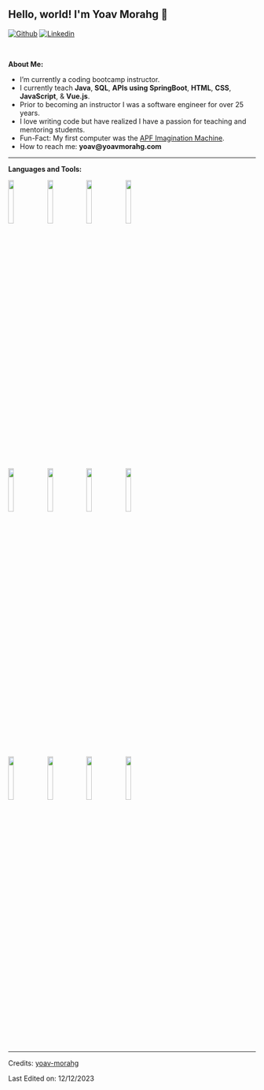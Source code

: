 <!-- ### Hi there 👋 -->

<!--
**yoav-morahg/yoav-morahg** is a ✨ _special_ ✨ repository because its `README.md` (this file) appears on your GitHub profile.

Here are some ideas to get you started:

- 🔭 I’m currently working on ...
- 🌱 I’m currently learning ...
- 👯 I’m looking to collaborate on ...
- 🤔 I’m looking for help with ...
- 💬 Ask me about ...
- 📫 How to reach me: ...
- 😄 Pronouns: ...
- ⚡ Fun fact: ...
-->


<!-- Your title -->
## Hello, world! I'm Yoav Morahg 👋

<!-- Your badges
You can use the website to generate badges: https://shields.io/
-->
[![Github](https://img.shields.io/badge/-Github-000?style=flat&logo=Github&logoColor=white)](https://github.com/yoav-morahg)
[![Linkedin](https://img.shields.io/badge/-LinkedIn-blue?style=flat&logo=Linkedin&logoColor=white)](https://www.linkedin.com/in/yoav-morahg)

&nbsp;

<!-- Talking about you -->
**About Me:**

- I’m currently a coding bootcamp instructor.
- I currently teach __Java__, __SQL__, __APIs using SpringBoot__, __HTML__, __CSS__, __JavaScript__, & __Vue.js__.
- Prior to becoming an instructor I was a software engineer for over 25 years.
- I love writing code but have realized I have a passion for teaching and mentoring students.
- Fun-Fact: My first computer was the [APF Imagination Machine](https://en.wikipedia.org/wiki/APF_Imagination_Machine).
- How to reach me: __yoav@yoavmorahg.com__

---

**Languages and Tools:**

<p>
  <code><img width="15%" src="https://www.vectorlogo.zone/logos/java/java-horizontal.svg"></code>
  <code><img width="15%" src="https://www.vectorlogo.zone/logos/springio/springio-ar21.svg"></code>
  <code><img width="15%" src="https://www.vectorlogo.zone/logos/postgresql/postgresql-ar21.svg"></code>
  <code><img width="15%" src="https://www.vectorlogo.zone/logos/oracle/oracle-ar21.svg"></code>
  <br>
  <code><img width="15%" src="https://www.vectorlogo.zone/logos/w3_html5/w3_html5-ar21.svg"></code>
  <code><img width="15%" src="https://www.vectorlogo.zone/logos/w3_css/w3_css-ar21.svg"></code>
  <code><img width="15%" src="https://www.vectorlogo.zone/logos/javascript/javascript-ar21.svg"></code>
  <code><img width="15%" src="https://www.vectorlogo.zone/logos/vuejs/vuejs-ar21.svg"></code>
  <br>
  <code><img width="15%" src="https://www.vectorlogo.zone/logos/git-scm/git-scm-ar21.svg"></code>
  <code><img width="15%" src="https://www.vectorlogo.zone/logos/github/github-ar21.svg"></code>
  <code><img width="15%" src="https://www.vectorlogo.zone/logos/gitlab/gitlab-ar21.svg"></code>
  <code><img width="15%" src="https://www.vectorlogo.zone/logos/bitbucket/bitbucket-ar21.svg"></code>

</p>


-----
Credits: [yoav-morahg](https://github.com/yoav-morahg)

Last Edited on: 12/12/2023